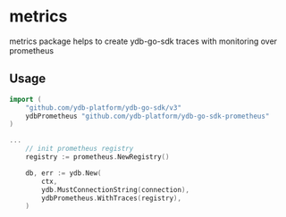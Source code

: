 # metrics

metrics package helps to create ydb-go-sdk traces with monitoring over prometheus 

## Usage
```go
import (
    "github.com/ydb-platform/ydb-go-sdk/v3"
    ydbPrometheus "github.com/ydb-platform/ydb-go-sdk-prometheus"
)

...
    // init prometheus registry
	registry := prometheus.NewRegistry()

	db, err := ydb.New(
		ctx,
		ydb.MustConnectionString(connection),
		ydbPrometheus.WithTraces(registry),
	)

```
